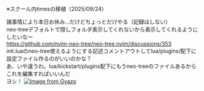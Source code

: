 ※スクール内timesの移植（2025/09/24）

諸事情により本日お休み...だけどちょっとだけやる（記録はしない）  
neo-treeデフォルトで隠しフォルダ表示してくれないから表示してくれるようにしたいなー  
https://github.com/nvim-neo-tree/neo-tree.nvim/discussions/353  
init.luaのneo-tree使えるようにする記述コメントアウトしてlua/plugins/配下に設定ファイル作るのがいいのかな？  
あ、いや違うわ。lua/kickstart/plugins配下にもうneo-treeのファイルあるからこれを編集すればいいんだ  
ヨシ！
[![Image from Gyazo](https://i.gyazo.com/5e9e3b36a296fcebdf2e84a3fc66f7f5.png)](https://gyazo.com/5e9e3b36a296fcebdf2e84a3fc66f7f5)

